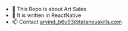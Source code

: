 - 🌱 This Repo is about Art Sales
- 💞️ It is written in ReactNative
- 📫 Contact arvind_b6u93@tataneuskills.com
